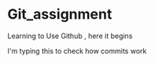 # Git_assignment
Learning to Use Github , here it begins

I'm typing this to check how commits work
